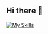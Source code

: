 ## Hi there 👋

[![My Skills](https://skillicons.dev/icons?i=apple,docker,git,graphql,jest,md,mysql,nestjs,nodejs,nuxt,pnpm,py,react,redis,remix,ts,vite,vscode,vue)](https://skillicons.dev)

<!--
**naremloa/naremloa** is a ✨ _special_ ✨ repository because its `README.md` (this file) appears on your GitHub profile.

Here are some ideas to get you started:

- 🔭 I’m currently working on ...
- 🌱 I’m currently learning ...
- 👯 I’m looking to collaborate on ...
- 🤔 I’m looking for help with ...
- 💬 Ask me about ...
- 📫 How to reach me: ...
- 😄 Pronouns: ...
- ⚡ Fun fact: ...
-->
